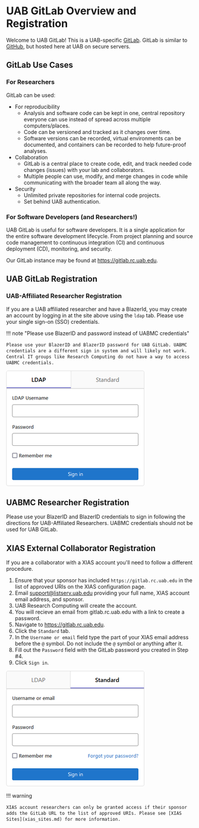 # UAB GitLab Overview and Registration

Welcome to UAB GitLab! This is a UAB-specific [GitLab](https://about.gitlab.com/). GitLab is similar to [GitHub](https://github.com/), but hosted here at UAB on secure servers. 

## GitLab Use Cases

### For Researchers
GitLab can be used:

   - For reproducibility 
     - Analysis and software code can be kept in one, central repository everyone can use instead of spread across multiple computers/places.
     - Code can be versioned and tracked as it changes over time.
     - Software versions can be recorded, virtual environments can be documented, and containers can be recorded to help future-proof analyses.
   - Collaboration
     - GitLab is a central place to create code, edit, and track needed code changes (issues) with your lab and collaborators.
     - Multiple people can use, modify, and merge changes in code while communicating with the broader team all along the way.
   - Security
     - Unlimited private repositories for internal code projects.
     - Set behind UAB authentication.

### For Software Developers (and Researchers!)
UAB GitLab is useful for software developers. It is a single application for the entire software development lifecycle. From project planning and source code management to continuous integration (CI) and continuous deployment (CD), monitoring, and security.

Our GitLab instance may be found at <https://gitlab.rc.uab.edu>.

## UAB GitLab Registration

### UAB-Affiliated Researcher Registration

If you are a UAB affiliated researcher and have a BlazerId, you may create an account by logging in at the site above using the `ldap` tab. Please use your single sign-on (SSO) credentials.

!!! note "Please use BlazerID and password instead of UABMC credentials"
    
    Please use your BlazerID and BlazerID password for UAB GitLab. UABMC credentials are a different sign in system and will likely not work. Central IT groups like Research Computing do not have a way to access UABMC credentials.

![!gitlab login pane with ldap tab selected](images/gitlab_researcher_ldap.png)

## UABMC Researcher Registration

Please use your BlazerID and BlazerID credentials to sign in following the directions for UAB-Affiliated Researchers. UABMC credentials should not be used for UAB GitLab.

## XIAS External Collaborator Registration

If you are a collaborator with a XIAS account you'll need to follow a different procedure.

1. Ensure that your sponsor has included `https://gitlab.rc.uab.edu` in the list of approved URIs on the XIAS configuration page.
2. Email support@listserv.uab.edu providing your full name, XIAS account email address, and sponsor.
3. UAB Research Computing will create the account.
4. You will recieve an email from gitlab.rc.uab.edu with a link to create a password.
5. Navigate to <https://gitlab.rc.uab.edu>.
6. Click the `Standard` tab.
7. In the `Username or email` field type the part of your XIAS email address before the `@` symbol. Do not include the `@` symbol or anything after it.
8. Fill out the `Password` field with the GitLab password you created in Step #4.
9. Click `Sign in`.

![!gitlab login pane with standard tab selected](images/gitlab_researcher_standard.png)

!!! warning

    XIAS account researchers can only be granted access if their sponsor adds the GitLab URL to the list of approved URIs. Please see [XIAS Sites](xias_sites.md) for more information.